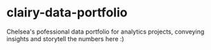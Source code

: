 # clairy-data-portfolio
Chelsea's pofessional data portfolio for analytics projects, conveying insights and storytell the numbers here :)
